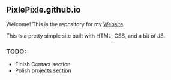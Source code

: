 ## PixlePixle.github.io
Welcome! This is the repository for my [Website](https://PixlePixle.github.io).

This is a pretty simple site built with HTML, CSS, and a bit of JS.

### TODO:
- Finish Contact section.
- Polish projects section
